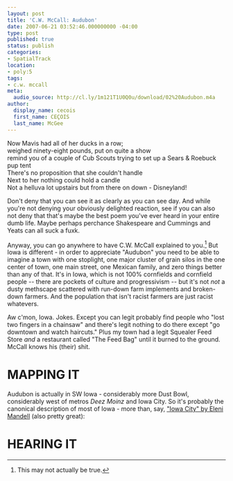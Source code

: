 ```yaml
---
layout: post
title: 'C.W. McCall: Audubon'
date: 2007-06-21 03:52:46.000000000 -04:00
type: post
published: true
status: publish
categories:
- SpatialTrack
location:
- poly:5
tags:
- c.w. mccall
meta:
  audio_source: http://cl.ly/1m121T1U0Q0u/download/02%20Audubon.m4a
author:
  display_name: cecois
  first_name: CEÇOIS
  last_name: McGee
---
```

<div class="lyrics">
 Now Mavis had all of her ducks in a row;<br/>
 weighed ninety-eight pounds, put on quite a show<br/>
 remind you of a couple of Cub Scouts trying to set up a Sears &amp; Roebuck pup tent<br/>
 There's no proposition that she couldn't handle<br/>
 Next to her nothing could hold a candle</br>
 Not a helluva lot upstairs but from there on down - Disneyland!
 </div>

Don't deny that you can see it as clearly as you can see day. And while you're not denying your obviously delighted reaction, see if you can also not deny that that's maybe the best poem you've ever heard in your entire dumb life. Maybe perhaps perchance Shakespeare and Cummings and Yeats can all suck a fuxk.

Anyway, you can go anywhere to have C.W. McCall explained to you.[^1] But Iowa is different - in order to appreciate "Audubon" you need to be able to imagine a town with one stoplight, one major cluster of grain silos in the one center of town, one main street, one Mexican family, and zero things better than any of that. It's in Iowa, which is not 100% cornfields and cornfield people -- there are pockets of culture and progressivism -- but it's not <em>not</em> a dusty methscape scattered with run-down farm implements and broken-down farmers. And the population that isn't racist farmers are just racist whatevers.

Aw c'mon, Iowa. Jokes. Except you can legit probably find people who "lost two fingers in a chainsaw" and there's legit nothing to do there except "go downtown and watch haircuts." Plus my town had a legit Squealer Feed Store *and* a restaurant called "The Feed Bag" until it burned to the ground. McCall knows his (their) shit.

[^1]: This may not actually be true.

# MAPPING IT
<span data-target="milleria" data-id="gD5" class="trigger">Audubon</span> is actually in SW Iowa - considerably more Dust Bowl, considerably west of metros *Deez Moinz* and Iowa City. So it's probably the canonical description of most of Iowa - more than, say, ["Iowa City" by Eleni Mandell](https://open.spotify.com/track/1SP4XaLqGGcApP62I6fGIi) (also pretty great):

# HEARING IT
<!-- <iframe src="https://embed.spotify.com/?uri=spotify%3Atrack%3A6sBdzWRGfQBoBwnoSbcIPn" width="400" height="180" frameborder="0" allowtransparency="true"></iframe> -->